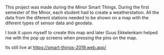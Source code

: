 This project was made during the Minor Smart Things.
During the first semester of the Minor, each student had to create a weatherstation.
All the data from the diferent stations needed to be shown on a map with the diferent types of sensor data and geodata.


I took it upon myself to create this map and later Guus Ekkelenkam helped me with the pop up screens when pressing the pins on the map.


Its still live at https://smart-things-2019.web.app/
